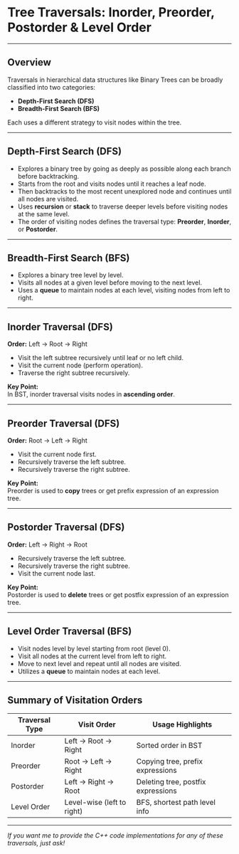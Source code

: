 # Tree Traversals: Inorder, Preorder, Postorder & Level Order

---

## Overview

Traversals in hierarchical data structures like Binary Trees can be broadly classified into two categories:

- **Depth-First Search (DFS)**
- **Breadth-First Search (BFS)**

Each uses a different strategy to visit nodes within the tree.

---

## Depth-First Search (DFS)

- Explores a binary tree by going as deeply as possible along each branch before backtracking.
- Starts from the root and visits nodes until it reaches a leaf node.
- Then backtracks to the most recent unexplored node and continues until all nodes are visited.
- Uses **recursion** or **stack** to traverse deeper levels before visiting nodes at the same level.
- The order of visiting nodes defines the traversal type: **Preorder**, **Inorder**, or **Postorder**.

---

## Breadth-First Search (BFS)

- Explores a binary tree level by level.
- Visits all nodes at a given level before moving to the next level.
- Uses a **queue** to maintain nodes at each level, visiting nodes from left to right.

---

## Inorder Traversal (DFS)

**Order:** Left → Root → Right

- Visit the left subtree recursively until leaf or no left child.
- Visit the current node (perform operation).
- Traverse the right subtree recursively.

**Key Point:**  
In BST, inorder traversal visits nodes in **ascending order**.

---

## Preorder Traversal (DFS)

**Order:** Root → Left → Right

- Visit the current node first.
- Recursively traverse the left subtree.
- Recursively traverse the right subtree.

**Key Point:**  
Preorder is used to **copy** trees or get prefix expression of an expression tree.

---

## Postorder Traversal (DFS)

**Order:** Left → Right → Root

- Recursively traverse the left subtree.
- Recursively traverse the right subtree.
- Visit the current node last.

**Key Point:**  
Postorder is used to **delete** trees or get postfix expression of an expression tree.

---

## Level Order Traversal (BFS)

- Visit nodes level by level starting from root (level 0).
- Visit all nodes at the current level from left to right.
- Move to next level and repeat until all nodes are visited.
- Utilizes a **queue** to maintain nodes at each level.

---

## Summary of Visitation Orders

| Traversal Type | Visit Order     | Usage Highlights                   |
|----------------|-----------------|----------------------------------|
| Inorder        | Left → Root → Right  | Sorted order in BST               |
| Preorder       | Root → Left → Right  | Copying tree, prefix expressions |
| Postorder      | Left → Right → Root  | Deleting tree, postfix expressions |
| Level Order    | Level-wise (left to right) | BFS, shortest path level info    |

---

*If you want me to provide the C++ code implementations for any of these traversals, just ask!*
